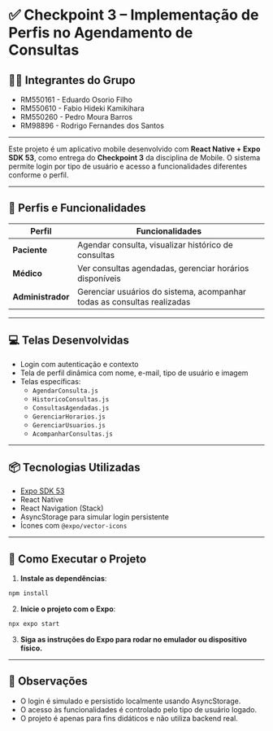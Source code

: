# ✅ Checkpoint 3 – Implementação de Perfis no Agendamento de Consultas

## 👨‍💻 Integrantes do Grupo

- RM550161 - Eduardo Osorio Filho
- RM550610 - Fabio Hideki Kamikihara
- RM550260 - Pedro Moura Barros
- RM98896  - Rodrigo Fernandes dos Santos

---

Este projeto é um aplicativo mobile desenvolvido com **React Native + Expo SDK 53**, como entrega do **Checkpoint 3** da disciplina de Mobile. O sistema permite login por tipo de usuário e acesso a funcionalidades diferentes conforme o perfil.

---

## 👥 Perfis e Funcionalidades

| Perfil         | Funcionalidades                                                                      |
|----------------|----------------------------------------------------------------------------------------|
| **Paciente**   | Agendar consulta, visualizar histórico de consultas                                   |
| **Médico**     | Ver consultas agendadas, gerenciar horários disponíveis                               |
| **Administrador** | Gerenciar usuários do sistema, acompanhar todas as consultas realizadas             |

---

## 💻 Telas Desenvolvidas

- Login com autenticação e contexto
- Tela de perfil dinâmica com nome, e-mail, tipo de usuário e imagem
- Telas específicas:
  - `AgendarConsulta.js`
  - `HistoricoConsultas.js`
  - `ConsultasAgendadas.js`
  - `GerenciarHorarios.js`
  - `GerenciarUsuarios.js`
  - `AcompanharConsultas.js`

---

## 📦 Tecnologias Utilizadas

- [Expo SDK 53](https://docs.expo.dev/)
- React Native
- React Navigation (Stack)
- AsyncStorage para simular login persistente
- Ícones com `@expo/vector-icons`

---

## 🚀 Como Executar o Projeto

1. **Instale as dependências**:

```bash
npm install
```

2. **Inicie o projeto com o Expo**:

```bash
npx expo start
```

3. **Siga as instruções do Expo para rodar no emulador ou dispositivo físico.**

---

## 📄 Observações

- O login é simulado e persistido localmente usando AsyncStorage.
- O acesso às funcionalidades é controlado pelo tipo de usuário logado.
- O projeto é apenas para fins didáticos e não utiliza backend real.
